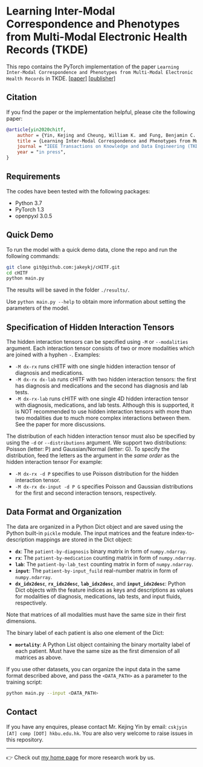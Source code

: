 # Learning Inter-Modal Correspondence and Phenotypes from Multi-Modal Electronic Health Records (TKDE)

This repo contains the PyTorch implementation of the paper `Learning Inter-Modal Correspondence and Phenotypes from Multi-Modal Electronic Health Records` in TKDE. [[paper]](https://arxiv.org/pdf/2011.06301.pdf) [[publisher]](https://doi.org/10.1109/TKDE.2020.3038211)


## Citation
If you find the paper or the implementation helpful, please cite the following paper:
```bib
@article{yin2020chitf,
    author = {Yin, Kejing and Cheung, William K. amd Fung, Benjamin C. M. and Poon, Jonathan},
    title = {Learning Inter-Modal Correspondence and Phenotypes from Multi-Modal Electronic Health Records},
    journal = "IEEE Transactions on Knowledge and Data Engineering (TKDE)",
    year = "in press",
}
```


## Requirements
The codes have been tested with the following packages:
- Python 3.7
- PyTorch 1.3
- openpyxl 3.0.5

## Quick Demo
To run the model with a quick demo data, clone the repo and run the following commands:
```bash
git clone git@github.com:jakeykj/cHITF.git
cd cHITF
python main.py
```
The results will be saved in the folder `./results/`.

Use `python main.py --help` to obtain more information about setting the parameters of the model.

## Specification of Hidden Interaction Tensors
The hidden interaction tensors can be specified using `-M` or `--modalities` argument. Each interaction tensor consists of two or more modalities which are joined with a hyphen `-`. Examples:
- `-M dx-rx` runs cHITF with one single hidden interaction tensor of diagnosis and medications.
- `-M dx-rx dx-lab` runs cHITF with two hidden interaction tensors: the first has diagnosis and medications and the second has diagnosis and lab tests.
- `-M dx-rx-lab` runs cHITF with one single 4D hidden interaction tensor with diagnosis, medications, and lab tests. Although this is supported, it is NOT recommended to use hidden interaction tensors with more than two modalities due to much more complex interactions between them. See the paper for more discussions.

The distribution of each hidden interaction tensor must also be specified by using the `-d` or `--distributions` argument. We support two distributions: Poisson (letter: P) and Gaussian/Normal (letter: G). To specify the distribution, feed the letters as the argument in the *same order* as the hidden interaction tensor  For example:
- `-M dx-rx -d P` specifies to use Poisson distribution for the hidden interaction tensor.
- `-M dx-rx dx-input -d P G` specifies Poisson and Gaussian distributions for the first and second interaction tensors, respectively.


## Data Format and Organization
The data are organized in a Python Dict object and are saved using the Python built-in `pickle` module. The input matrices and the feature index-to-description mappings are stored in the Dict object:
- **`dx`**: The `patient-by-diagnosis` binary matrix in form of `numpy.ndarray`.
- **`rx`**: The `patient-by-medication` counting matrix in form of `numpy.ndarray`.
- **`lab`**: The `patient-by-lab_test` counting matrix in form of `numpy.ndarray`.
- **`input`**: The `patient-by-input_fuild` real-number matrix in form of `numpy.ndarray`.
- **`dx_idx2desc`**, **`rx_idx2desc`**, **`lab_idx2desc`**, and **`input_idx2desc`**: Python Dict objects with the feature indices as keys and descriptions as values for modalities of diagnosis, medications, lab tests, and input fluids, respectively.

Note that matrices of all modalities must have the same size in their first dimensions.

The binary label of each patient is also one element of the Dict:
- **`mortality`**: A Python List object containing the binary mortality label of each patient. Must have the same size as the first dimension of all matrices as above.


If you use other datasets, you can organize the input data in the same format described above, and pass the `<DATA_PATH>` as a parameter to the training script:
```bash
python main.py --input <DATA_PATH>
```


## Contact
If you have any enquires, please contact Mr. Kejing Yin by email: 
`cskjyin [AT] comp [DOT] hkbu.edu.hk`. You are also very welcome to raise issues in this repository.

---
:point_right: Check out [my home page](https://kejing.me) for more research work by us.
